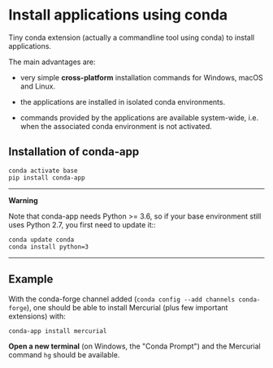 # Install applications using conda

Tiny conda extension (actually a commandline tool using conda) to install
applications.

The main advantages are:

- very simple **cross-platform** installation commands for Windows, macOS and
  Linux.

- the applications are installed in isolated conda environments.

- commands provided by the applications are available system-wide, i.e. when
  the associated conda environment is not activated.

## Installation of conda-app

```
conda activate base
pip install conda-app
```

-----------
**Warning**

Note that conda-app needs Python >= 3.6, so if your base environment still uses
Python 2.7, you first need to update it::

```
conda update conda
conda install python=3
```
-----------

## Example

With the conda-forge channel added (`conda config --add channels conda-forge`),
one should be able to install Mercurial (plus few important extensions) with:

```
conda-app install mercurial
```

**Open a new terminal** (on Windows, the "Conda Prompt") and the Mercurial 
command `hg` should be available.